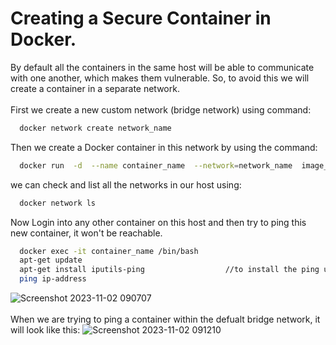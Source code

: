 # Creating a Secure Container in Docker.
By default all the containers in the same host will be able to communicate with one another, which makes them vulnerable. So, to avoid this we will create a container in a separate network.<br />
<br />
First we create a new custom network (bridge network) using command:
```bash
  docker network create network_name            
```
Then we create a Docker container in this network by using the command:
```bash
  docker run  -d  --name container_name  --network=network_name  image_name               
```
we can check and list all the networks in our host using:
```bash
  docker network ls
```
Now Login into any other container on this host and then try to ping this new container, it won't be reachable.
```bash
  docker exec -it container_name /bin/bash
  apt-get update
  apt-get install iputils-ping                  //to install the ping utility
  ping ip-address
```

![Screenshot 2023-11-02 090707](https://github.com/warlock601/Docker/assets/32487715/89c058c8-ca04-4121-91d7-ac07b2c5822b)
<br />
<br />
When we are trying to ping a container within the defualt bridge network, it will look like this:
![Screenshot 2023-11-02 091210](https://github.com/warlock601/Docker/assets/32487715/59d57c40-b36b-494c-89fd-dfebc80ae9ed)
